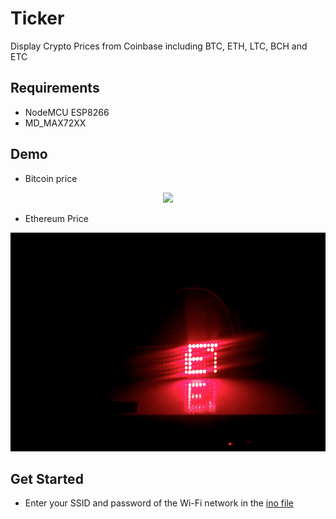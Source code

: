 # Ticker
Display Crypto Prices from Coinbase including BTC, ETH, LTC, BCH and ETC


## Requirements
- NodeMCU ESP8266
- MD_MAX72XX

## Demo

- Bitcoin price
 <p align="center">
 <img src = "/Demo/BTCDemo.gif" height = "350" >
</p>


- Ethereum Price
 <p align="center">
 <img src = "/Demo/ETHDemo.gif" height = "350" >
</p>

## Get Started
- Enter your SSID and password of the Wi-Fi network in the [ino file](https://github.com/LemaMichael/Ticker/blob/ec17c1491a1fecc3da36ab58bc1a7bdb270c2c04/CoinbaseTicker/CoinbaseTicker.ino#L42-L43)
